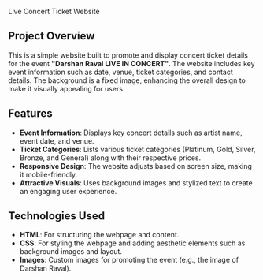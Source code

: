 Live Concert Ticket Website

## Project Overview
This is a simple website built to promote and display concert ticket details for the event **"Darshan Raval LIVE IN CONCERT"**. The website includes key event information such as date, venue, ticket categories, and contact details. The background is a fixed image, enhancing the overall design to make it visually appealing for users.

## Features
- **Event Information**: Displays key concert details such as artist name, event date, and venue.
- **Ticket Categories**: Lists various ticket categories (Platinum, Gold, Silver, Bronze, and General) along with their respective prices.
- **Responsive Design**: The website adjusts based on screen size, making it mobile-friendly.
- **Attractive Visuals**: Uses background images and stylized text to create an engaging user experience.

## Technologies Used
- **HTML**: For structuring the webpage and content.
- **CSS**: For styling the webpage and adding aesthetic elements such as background images and layout.
- **Images**: Custom images for promoting the event (e.g., the image of Darshan Raval).
